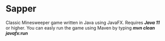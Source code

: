# Sapper
Classic Minesweeper game written in Java using JavaFX. Requires ***Java 11*** or higher. 
You can easly run the game using Maven by typing ***mvn clean javafx:run***
